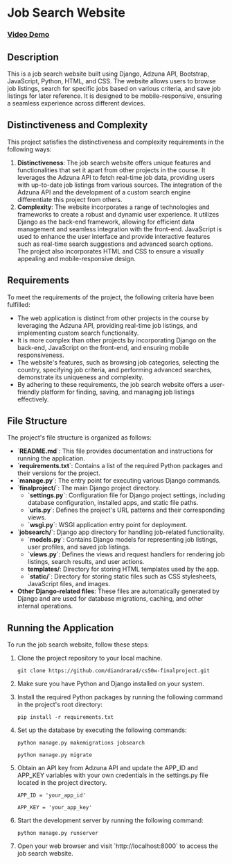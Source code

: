 # Job Search Website

### [Video Demo](https://youtu.be/kMQkVKU6f-M)

## Description
This is a job search website built using Django, Adzuna API, Bootstrap, JavaScript, Python, HTML, and CSS. The website allows users to browse job listings, search for specific jobs based on various criteria, and save job listings for later reference. It is designed to be mobile-responsive, ensuring a seamless experience across different devices.

## Distinctiveness and Complexity
This project satisfies the distinctiveness and complexity requirements in the following ways:

1. **Distinctiveness**: The job search website offers unique features and functionalities that set it apart from other projects in the course. It leverages the Adzuna API to fetch real-time job data, providing users with up-to-date job listings from various sources. The integration of the Adzuna API and the development of a custom search engine differentiate this project from others.
2. **Complexity**: The website incorporates a range of technologies and frameworks to create a robust and dynamic user experience. It utilizes Django as the back-end framework, allowing for efficient data management and seamless integration with the front-end. JavaScript is used to enhance the user interface and provide interactive features such as real-time search suggestions and advanced search options. The project also incorporates HTML and CSS to ensure a visually appealing and mobile-responsive design.

## Requirements
To meet the requirements of the project, the following criteria have been fulfilled:

- The web application is distinct from other projects in the course by leveraging the Adzuna API, providing real-time job listings, and implementing custom search functionality.
- It is more complex than other projects by incorporating Django on the back-end, JavaScript on the front-end, and ensuring mobile responsiveness.
- The website's features, such as browsing job categories, selecting the country, specifying job criteria, and performing advanced searches, demonstrate its uniqueness and complexity.
- By adhering to these requirements, the job search website offers a user-friendly platform for finding, saving, and managing job listings effectively.

## File Structure
The project's file structure is organized as follows:

- \`**README.md**\`: This file provides documentation and instructions for running the application.
- \`**requirements.txt**\`: Contains a list of the required Python packages and their versions for the project.
- \`**manage.py**\`: The entry point for executing various Django commands.
- \`**finalproject/**\`: The main Django project directory.
    - \`**settings.py**\`: Configuration file for Django project settings, including database configuration, installed apps, and static file paths.
    - \`**urls.py**\`: Defines the project's URL patterns and their corresponding views.
    - \`**wsgi.py**\`: WSGI application entry point for deployment.
- \`**jobsearch/**\`: Django app directory for handling job-related functionality.
    - \`**models.py**\`: Contains Django models for representing job listings, user profiles, and saved job listings.
    - \`**views.py**\`: Defines the views and request handlers for rendering job listings, search results, and user actions.
    - **templates/**: Directory for storing HTML templates used by the app.
    - \`**static/**\`: Directory for storing static files such as CSS stylesheets, JavaScript files, and images.
- **Other Django-related files**: These files are automatically generated by Django and are used for database migrations, caching, and other internal operations.

## Running the Application
To run the job search website, follow these steps:

1. Clone the project repository to your local machine.

    ```git clone https://github.com/diandrarad/cs50w-finalproject.git```

2. Make sure you have Python and Django installed on your system.
3. Install the required Python packages by running the following command in the project's root directory:

    ```pip install -r requirements.txt```
    
4. Set up the database by executing the following commands:

    ```python manage.py makemigrations jobsearch```
    
    ```python manage.py migrate```
    
5. Obtain an API key from Adzuna API and update the APP_ID and APP_KEY variables with your own credentials in the settings.py file located in the project directory.

    ```APP_ID = 'your_app_id'```
    
    ```APP_KEY = 'your_app_key'```

6. Start the development server by running the following command:

    ```python manage.py runserver```

7. Open your web browser and visit \`http://localhost:8000\` to access the job search website.
